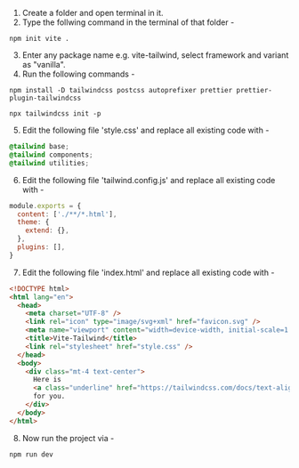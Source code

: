 1. Create a folder and open terminal in it.
2. Type the follwing command in the terminal of that folder -

```
npm init vite .
```

3. Enter any package name e.g. vite-tailwind, select framework and variant as "vanilla".
4. Run the following commands -

```
npm install -D tailwindcss postcss autoprefixer prettier prettier-plugin-tailwindcss
```

```
npx tailwindcss init -p
```

5. Edit the following file 'style.css' and replace all existing code with -

```css
@tailwind base;
@tailwind components;
@tailwind utilities;
```

6. Edit the following file 'tailwind.config.js' and replace all existing code with -

```js
module.exports = {
  content: ['./**/*.html'],
  theme: {
    extend: {},
  },
  plugins: [],
}
```

7. Edit the following file 'index.html' and replace all existing code with -

```html
<!DOCTYPE html>
<html lang="en">
  <head>
    <meta charset="UTF-8" />
    <link rel="icon" type="image/svg+xml" href="favicon.svg" />
    <meta name="viewport" content="width=device-width, initial-scale=1.0" />
    <title>Vite-Tailwind</title>
    <link rel="stylesheet" href="style.css" />
  </head>
  <body>
    <div class="mt-4 text-center">
      Here is
      <a class="underline" href="https://tailwindcss.com/docs/text-align">tailwindcss docs</a>
      for you.
    </div>
  </body>
</html>
```

8. Now run the project via -

```
npm run dev
```
